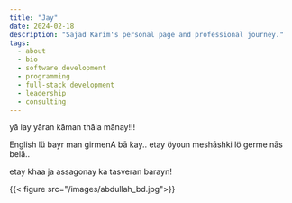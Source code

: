 ```yaml
---
title: "Jay"
date: 2024-02-18
description: "Sajad Karim's personal page and professional journey."
tags:
  - about
  - bio
  - software development
  - programming
  - full-stack development
  - leadership
  - consulting
---
```


yā lay yāran kāman thāla mānay!!! 

English lü  bayr man girmenA bā kay.. etay öyoun meshāshki lö germe nās belā.. 

etay khaa ja assagonay ka tasveran barayn!

{{< figure src="/images/abdullah_bd.jpg">}}





